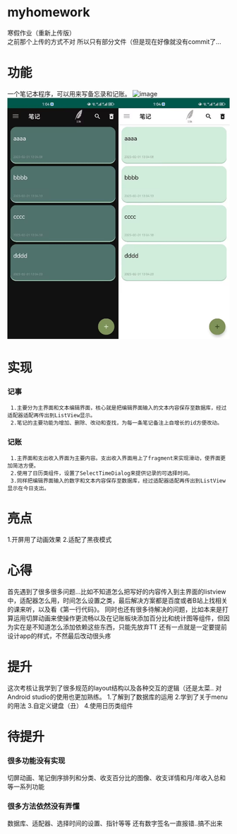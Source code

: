 # myhomework
寒假作业（重新上传版）                                                                                                                                                   
之前那个上传的方式不对 所以只有部分文件（但是现在好像就没有commit了...
# 功能
   一个笔记本程序，可以用来写备忘录和记账。
   ![image](https://github.com/Starry-9t/myhomework/blob/main/picture/0D46FF0A6DDE0B6481C478BE92D962B6.jpg)
   ![image](https://github.com/Starry-9t/Note./blob/main/picture/43941EE573D43F5DE319A5114D791346.jpg)

# 实现
###   记事
     1.主要分为主界面和文本编辑界面，核心就是把编辑界面输入的文本内容保存至数据库，经过适配器适配再传出到ListView显示。
     2.笔记的主要功能为增加、删除、改动和查找，为每一条笔记备注上自增长的id方便改动。
###   记账
     1.主界面和支出收入界面为主要内容。支出收入界面用上了fragment来实现滑动，使界面更加简洁方便。
     2.使用了日历类组件，设置了SelectTimeDialog来提供记录的可选择时间。
     3.同样把编辑界面输入的数字和文本内容保存至数据库，经过适配器适配再传出到ListView显示在今日支出。
# 亮点
  1.开屏用了动画效果
  2.适配了黑夜模式

# 心得
  首先遇到了很多很多问题...比如不知道怎么把写好的内容传入到主界面的listview中，适配器怎么用，时间怎么设置之类，最后解决方案都是百度或者B站上找相关的课来听，以及看《第一行代码》。
  同时也还有很多待解决的问题，比如本来是打算运用切屏动画来使操作更流畅以及在记账板块添加百分比和统计图等组件，但因为实在是不知道怎么添加依赖这些东西，只能先放弃TT
  还有一点就是一定要提前设计app的样式，不然最后改动很头疼
#  提升
  这次考核让我学到了很多规范的layout结构以及各种交互的逻辑（还是太菜.. 对Android studio的使用也更加熟练。
  1.了解到了数据库的运用
  2.学到了关于menu的用法
  3.自定义键盘（丑）
  4.使用日历类组件
 
# 待提升
###   很多功能没有实现
   切屏动画、笔记倒序排列和分类、收支百分比的图像、收支详情和月/年收入总和等一系列功能
###   很多方法依然没有弄懂
   数据库、适配器、选择时间的设置、指针等等
   还有数字签名一直报错..搞不出来
 

